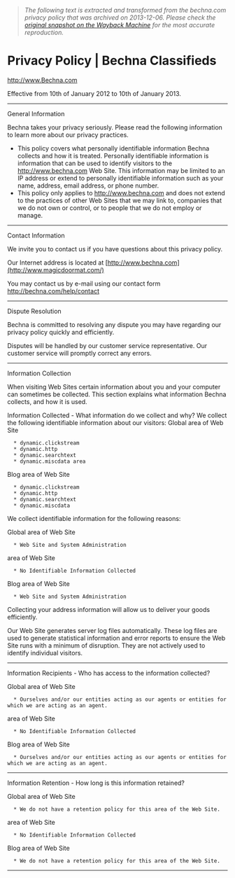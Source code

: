 > *The following text is extracted and transformed from the bechna.com privacy policy that was archived on 2013-12-06. Please check the [original snapshot on the Wayback Machine](https://web.archive.org/web/20131206001829id_/http%3A//bechna.com/help/privacy-policy) for the most accurate reproduction.*

# Privacy Policy | Bechna Classifieds

http://www.Bechna.com 

Effective from 10th of January 2012 to 10th of January 2013.

* * *

General Information

Bechna takes your privacy seriously. Please read the following information to learn more about our privacy practices.

  * This policy covers what personally identifiable information Bechna collects and how it is treated. Personally identifiable information is information that can be used to identify visitors to the http://www.bechna.com Web Site. This information may be limited to an IP address or extend to personally identifiable information such as your name, address, email address, or phone number.
  * This policy only applies to http://www.bechna.com and does not extend to the practices of other Web Sites that we may link to, companies that we do not own or control, or to people that we do not employ or manage.



* * *

Contact Information

We invite you to contact us if you have questions about this privacy policy.

Our Internet address is located at [http://www.bechna.com](http://www.magicdoormat.com/)

You may contact us by e-mail using our contact form http://bechna.com/help/contact 


* * *

Dispute Resolution

Bechna is committed to resolving any dispute you may have regarding our privacy policy quickly and efficiently.

Disputes will be handled by our customer service representative. Our customer service will promptly correct any errors.

* * *

Information Collection

When visiting Web Sites certain information about you and your computer can sometimes be collected. This section explains what information Bechna collects, and how it is used.

Information Collected \- What information do we collect and why? 
We collect the following identifiable information about our visitors: 
Global area of Web Site 

      * dynamic.clickstream
      * dynamic.http
      * dynamic.searchtext
      * dynamic.miscdata area 

Blog area of Web Site

      * dynamic.clickstream
      * dynamic.http
      * dynamic.searchtext
      * dynamic.miscdata



We collect identifiable information for the following reasons:

Global area of Web Site 

      * Web Site and System Administration 

area of Web Site

      * No Identifiable Information Collected 

Blog area of Web Site

      * Web Site and System Administration



Collecting your address information will allow us to deliver your goods efficiently.

Our Web Site generates server log files automatically. These log files are used to generate statistical information and error reports to ensure the Web Site runs with a minimum of disruption. They are not actively used to identify individual visitors.

* * *

Information Recipients \- Who has access to the information collected?

Global area of Web Site 

      * Ourselves and/or our entities acting as our agents or entities for which we are acting as an agent. 

area of Web Site

      * No Identifiable Information Collected 

Blog area of Web Site

      * Ourselves and/or our entities acting as our agents or entities for which we are acting as an agent.



* * *

Information Retention \- How long is this information retained?

Global area of Web Site 

      * We do not have a retention policy for this area of the Web Site. 

area of Web Site

      * No Identifiable Information Collected 

Blog area of Web Site

      * We do not have a retention policy for this area of the Web Site.



* * *
